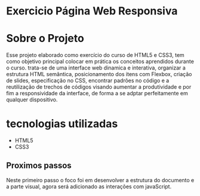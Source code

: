 # Exercicio Página Web Responsiva




# Sobre o Projeto

Esse projeto elaborado como exercício do curso de HTML5 e CSS3, tem como objetivo principal colocar em prática os conceitos aprendidos durante o curso.
trata-se de uma interface web dinamica e interativa, organizar a estrutura HTML semântica, posicionamento dos itens com Flexbox, criação de slides, especificação no CSS,
encontrar padrões no código e a reutilização de trechos de códigos visando aumentar a produtividade e por fim a responsividade da interface, de forma a se adptar perfeitamente
em qualquer dispositivo.


# tecnologias utilizadas 
- HTML5
- CSS3

## Proximos passos 

Neste primeiro passo o foco foi em desenvolver a estrutura do documento e a parte visual, agora será adicionado as interações com javaScript.
